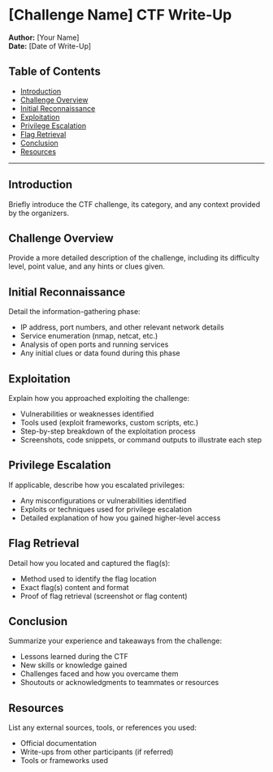 # [Challenge Name] CTF Write-Up

**Author:** [Your Name]  
**Date:** [Date of Write-Up]

## Table of Contents
- [Introduction](#introduction)
- [Challenge Overview](#challenge-overview)
- [Initial Reconnaissance](#initial-reconnaissance)
- [Exploitation](#exploitation)
- [Privilege Escalation](#privilege-escalation)
- [Flag Retrieval](#flag-retrieval)
- [Conclusion](#conclusion)
- [Resources](#resources)

---

## Introduction
Briefly introduce the CTF challenge, its category, and any context provided by the organizers.

## Challenge Overview
Provide a more detailed description of the challenge, including its difficulty level, point value, and any hints or clues given.

## Initial Reconnaissance
Detail the information-gathering phase:
- IP address, port numbers, and other relevant network details
- Service enumeration (nmap, netcat, etc.)
- Analysis of open ports and running services
- Any initial clues or data found during this phase

## Exploitation
Explain how you approached exploiting the challenge:
- Vulnerabilities or weaknesses identified
- Tools used (exploit frameworks, custom scripts, etc.)
- Step-by-step breakdown of the exploitation process
- Screenshots, code snippets, or command outputs to illustrate each step

## Privilege Escalation
If applicable, describe how you escalated privileges:
- Any misconfigurations or vulnerabilities identified
- Exploits or techniques used for privilege escalation
- Detailed explanation of how you gained higher-level access

## Flag Retrieval
Detail how you located and captured the flag(s):
- Method used to identify the flag location
- Exact flag(s) content and format
- Proof of flag retrieval (screenshot or flag content)

## Conclusion
Summarize your experience and takeaways from the challenge:
- Lessons learned during the CTF
- New skills or knowledge gained
- Challenges faced and how you overcame them
- Shoutouts or acknowledgments to teammates or resources

## Resources
List any external sources, tools, or references you used:
- Official documentation
- Write-ups from other participants (if referred)
- Tools or frameworks used

